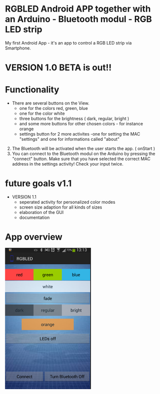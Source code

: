 RGBLED Android APP together with an Arduino - Bluetooth modul - RGB LED strip
======


My first Android App - it's an app to control a RGB LED strip via Smartphone. 

# VERSION 1.0 BETA is out!!

# Functionality
* There are several buttons on the View. 
    - one for the colors red, green, blue
    - one for the color white
    - three buttons for the brightness ( dark, regular, bright ) 
    - and some more buttons for other chosen colors - for instance orange
    - settings button for 2 more activites -one for setting the MAC "settings" and one for informations called "about"
2. The Bluetooth will be activated when the user starts the app. ( onStart )
3. You can connect to the Bluetooth modul on the Arduino by pressing the "connect" button. Make sure that you have selected the correct MAC address in the settings activity! Check your input twice.



#  future goals v1.1
* VERSION 1.1 
	- seperated activity for personalized color modes
	- screen size adaption for all kinds of sizes
	- elaboration of the GUI
	- documentation

 
# App overview

![alt text](https://github.com/fLooojava/RGBLED/blob/master/src/images/Screenshot%20from%202014-07-07%2013:15:38.png?raw=true "App Overview")
